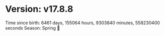 # Version: v17.8.8
Time since birth: 6461 days, 155064 hours, 9303840 minutes, 558230400 seconds
Season: Spring 🌸
